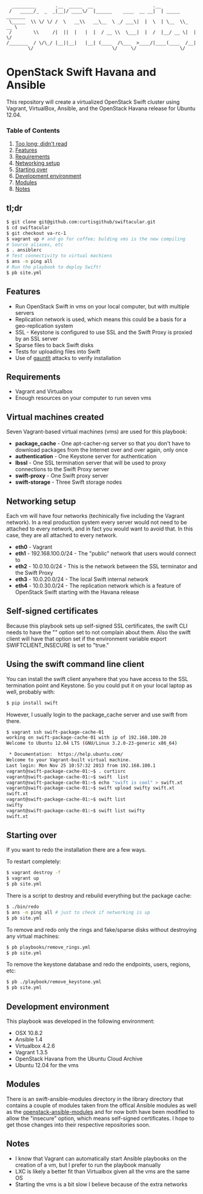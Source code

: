 ```
  _________       .__  _____  __                      .__                
 /   _____/_  _  _|__|/ ____\/  |______    ____  __ __|  | _____ _______ 
 \_____  \\ \/ \/ /  \   __\\   __\__  \ _/ ___\|  |  \  | \__  \\_  __ \
 /        \\     /|  ||  |   |  |  / __ \\  \___|  |  /  |__/ __ \|  | \/
/_______  / \/\_/ |__||__|   |__| (____  /\___  >____/|____(____  /__|   
        \/                             \/     \/                \/       
```

# OpenStack Swift Havana and Ansible

This repository will create a virtualized OpenStack Swift cluster using Vagrant, VirtualBox, Ansible, and the OpenStack Havana release for Ubuntu 12.04.

### Table of Contents

1. [Too long; didn't read](#tldr)
2. [Features](#features)
3. [Requirements](#requirements)
4. [Networking setup](#networking-setup)
5. [Starting over](#starting-over)
6. [Development environment](#development-environment)
7. [Modules](#modules)
8. [Notes](#notes)

## tl;dr

```bash
$ git clone git@github.com:curtisgithub/swiftacular.git
$ cd swiftacular
$ git checkout va-rc-1
$ vagrant up # and go for coffee; bulding vms is the new compiling
# Source aliases, etc
$ . ansiblerc
# Test connectivity to virtual machiens
$ ans -m ping all
# Run the playbook to deploy Swift!
$ pb site.yml
```

## Features

* Run OpenStack Swift in vms on your local computer, but with multiple servers
* Replication network is used, which means this could be a basis for a geo-replication system
* SSL - Keystone is configured to use SSL and the Swift Proxy is proxied by an SSL server
* Sparse files to back Swift disks
* Tests for uploading files into Swift
* Use of [gauntlt](http://gauntlt.org/) attacks to verify installation

## Requirements

* Vagrant and Virtualbox
* Enough resources on your computer to run seven vms

## Virtual machines created

Seven Vagrant-based virtual machines (vms) are used for this playbook:

* __package_cache__ - One apt-cacher-ng server so that you don't have to download packages from the Internet over and over again, only once
* __authentication__ - One Keystone server for authentication
* __lbssl__ - One SSL termination server that will be used to proxy connections to the Swift Proxy server
* __swift-proxy__ - One Swift proxy server
* __swift-storage__ - Three Swift storage nodes

## Networking setup

Each vm will have four networks (techinically five including the Vagrant network). In a real production system every server would not need to be attached to every network, and in fact you would want to avoid that. In this case, they are all attached to every network.

* __eth0__ - Vagrant
* __eth1__ - 192.168.100.0/24 - The "public" network that users would connect to
* __eth2__ - 10.0.10.0/24 - This is the network between the SSL terminator and the Swift Proxy
* __eth3__ - 10.0.20.0/24 - The local Swift internal network
* __eth4__ - 10.0.30.0/24 - The replication network which is a feature of OpenStack Swift starting with the Havana release

## Self-signed certificates

Because this playbook sets up self-signed SSL certificates, the swift CLI needs to have the "" option set to not complain about them. Also the swift client will have that option set if the environment variable export SWIFTCLIENT_INSECURE is set to "true."

## Using the swift command line client

You can install the swift client anywhere that you have access to the SSL termination point and Keystone. So you could put it on your local laptop as well, probably with:

```bash
$ pip install swift
```

However, I usually login to the package_cache server and use swift from there.

```bash
$ vagrant ssh swift-package-cache-01
working on swift-package-cache-01 with ip of 192.168.100.20
Welcome to Ubuntu 12.04 LTS (GNU/Linux 3.2.0-23-generic x86_64)

 * Documentation:  https://help.ubuntu.com/
Welcome to your Vagrant-built virtual machine.
Last login: Mon Nov 25 10:57:32 2013 from 192.168.100.1
vagrant@swift-package-cache-01:~$ . curtisrc 
vagrant@swift-package-cache-01:~$ swift  list
vagrant@swift-package-cache-01:~$ echo "swift is cool" > swift.xt
vagrant@swift-package-cache-01:~$ swift upload swifty swift.xt 
swift.xt
vagrant@swift-package-cache-01:~$ swift list
swifty
vagrant@swift-package-cache-01:~$ swift list swifty
swift.xt
```

## Starting over

If you want to redo the installation there are a few ways. 

To restart completely:

```bash
$ vagrant destroy -f
$ vagrant up
$ pb site.yml
```

There is a script to destroy and rebuild everything but the package cache:

```bash
$ ./bin/redo
$ ans -m ping all # just to check if networking is up
$ pb site.yml
```

To remove and redo only the rings and fake/sparse disks without destroying any virtual machines:

```bash
$ pb playbooks/remove_rings.yml
$ pb site.yml
```

To remove the keystone database and redo the endpoints, users, regions, etc:

```bash
$ pb ./playbook/remove_keystone.yml
$ pb site.yml
```

## Development environment

This playbook was developed in the following environment:

* OSX 10.8.2
* Ansible 1.4
* Virtualbox 4.2.6
* Vagrant 1.3.5
* OpenStack Havana from the Ubuntu Cloud Archive
* Ubuntu 12.04 for the vms

## Modules

There is an swift-ansible-modules directory in the library directory that contains a couple of modules taken from the offical Ansible modules as well as the [openstack-ansible-modules](https://github.com/lorin/openstack-ansible) and for now both have been modified to allow the "insecure" option, which means self-signed certificates. I hope to get those changes into their respective repositories soon.

## Notes

* I know that Vagrant can automatically start Ansible playbooks on the creation of a vm, but I prefer to run the playbook manually
* LXC is likely a better fit than Virtualbox given all the vms are the same OS
* Starting the vms is a bit slow I believe because of the extra networks

